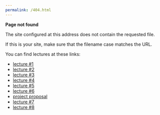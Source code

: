 ```yaml
---
permalink: /404.html
---
```


**Page not found**

The site configured at this address does not contain the requested file.

If this is your site, make sure that the filename case matches the URL.

You can find lectures at these links:
* [lecture #1](https://ptds2021.github.io/classes/lecture01)
* [lecture #2](https://ptds2021.github.io/classes/lecture02_markdown)
* [lecture #3](https://ptds2021.github.io/classes/lecture03_github)
* [lecture #4](https://ptds2021.github.io/classes/lecture04_datastructure)
* [lecture #5](https://ptds2021.github.io/classes/lecture05_controlstructure)
* [lecture #6](https://ptds2021.github.io/classes/lecture06_function)
* [project proposal](https://ptds2021.github.io/classes/lecture06_project)
* [lecture #7](https://ptds2021.github.io/classes/lecture07_shiny)
* [lecture #8](https://ptds2021.github.io/classes/lecture08_pkg)
